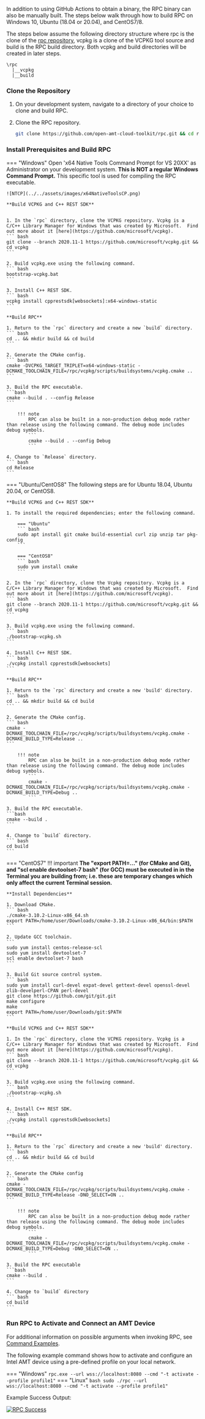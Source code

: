 In addition to using GitHub Actions to obtain a binary, the RPC binary can also be manually built. The steps below walk through how to build RPC on Windows 10, Ubuntu (18.04 or 20.04), and CentOS7/8.

<!-- The Remote Provisioning Client (RPC) communicates with the Manageability Engine Interface (MEI) and RPS interfaces. The MEI uses the ME Driver to talk to Intel AMT. By running RPC, we will activate Intel AMT into Client Control Mode (CCM), or ACM based on the created profile, as well as configure the CIRA connection of the AMT device to the MPS. After successfully running, the AMT device will be ready to be managed remotely using the web interface! -->


The steps below assume the following directory structure where rpc is the clone of the [rpc repository](https://github.com/open-amt-cloud-toolkit/rpc), vcpkg is a clone of the VCPKG tool source and build is the RPC build directory. Both vcpkg and build directories will be created in later steps.

```
\rpc
  |__vcpkg
  |__build
```


### Clone the Repository

1. On your development system, navigate to a directory of your choice to clone and build RPC.

2. Clone the RPC repository.

    ``` bash
    git clone https://github.com/open-amt-cloud-toolkit/rpc.git && cd rpc
    ```

### Install Prerequisites and Build RPC

=== "Windows"
    Open 'x64 Native Tools Command Prompt for VS 20XX' as Administrator on your development system.  **This is NOT a regular Windows Command Prompt.**  This specific tool is used for compiling the RPC executable.
    
    ![NTCP](../../assets/images/x64NativeToolsCP.png)

    **Build VCPKG and C++ REST SDK**


    1. In the `rpc` directory, clone the VCPKG repository. Vcpkg is a C/C++ Library Manager for Windows that was created by Microsoft.  Find out more about it [here](https://github.com/microsoft/vcpkg).
    ``` bash
    git clone --branch 2020.11-1 https://github.com/microsoft/vcpkg.git && cd vcpkg
    ```

    2. Build vcpkg.exe using the following command.
    ``` bash
    bootstrap-vcpkg.bat
    ```
        
    3. Install C++ REST SDK.
    ``` bash
    vcpkg install cpprestsdk[websockets]:x64-windows-static
    ```

    **Build RPC**

    1. Return to the `rpc` directory and create a new `build` directory.
    ``` bash
    cd .. && mkdir build && cd build
    ```
    
    2. Generate the CMake config.
    ``` bash
    cmake -DVCPKG_TARGET_TRIPLET=x64-windows-static -DCMAKE_TOOLCHAIN_FILE=/rpc/vcpkg/scripts/buildsystems/vcpkg.cmake ..
    ```

    3. Build the RPC executable.
    ```bash
    cmake --build . --config Release
    ```
    
        !!! note
            RPC can also be built in a non-production debug mode rather than release using the following command. The debug mode includes debug symbols.
            ```
            cmake --build . --config Debug
            ```

    4. Change to `Release` directory.
    ``` bash
    cd Release
    ```


=== "Ubuntu/CentOS8"
    The following steps are for Ubuntu 18.04, Ubuntu 20.04, or CentOS8.

    **Build VCPKG and C++ REST SDK**

    1. To install the required dependencies; enter the following command.

        === "Ubuntu"
        ``` bash
        sudo apt install git cmake build-essential curl zip unzip tar pkg-config
        ```
    
        === "CentOS8"
        ``` bash
        sudo yum install cmake
        ```

    2. In the `rpc` directory, clone the Vcpkg repository. Vcpkg is a C/C++ Library Manager for Windows that was created by Microsoft.  Find out more about it [here](https://github.com/microsoft/vcpkg).
    ``` bash
    git clone --branch 2020.11-1 https://github.com/microsoft/vcpkg.git && cd vcpkg
    ```

    3. Build vcpkg.exe using the following command.
    ``` bash
    ./bootstrap-vcpkg.sh
    ```
        
    4. Install C++ REST SDK.
    ``` bash
    ./vcpkg install cpprestsdk[websockets]
    ```

    **Build RPC**

    1. Return to the `rpc` directory and create a new 'build' directory.
    ``` bash
    cd .. && mkdir build && cd build
    ```
    
    2. Generate the CMake config.
    ``` bash
    cmake -DCMAKE_TOOLCHAIN_FILE=/rpc/vcpkg/scripts/buildsystems/vcpkg.cmake -DCMAKE_BUILD_TYPE=Release ..
    ```

        !!! note
            RPC can also be built in a non-production debug mode rather than release using the following command. The debug mode includes debug symbols.
            ```
            cmake -DCMAKE_TOOLCHAIN_FILE=/rpc/vcpkg/scripts/buildsystems/vcpkg.cmake -DCMAKE_BUILD_TYPE=Debug ..
            ```

    3. Build the RPC executable.
    ```bash
    cmake --build .
    ```

    4. Change to `build` directory.
    ``` bash
    cd build
    ```

=== "CentOS7"
    !!! important
        **The "export PATH=..." (for CMake and Git), and "scl enable devtoolset-7 bash" (for GCC) must be executed in in the Terminal you are building from; i.e. these are temporary changes which only affect the current Terminal session.**

    **Install Dependencies**

    1. Download CMake.
    ``` bash
    ./cmake-3.10.2-Linux-x86_64.sh
    export PATH=/home/user/Downloads/cmake-3.10.2-Linux-x86_64/bin:$PATH
    ```

    2. Update GCC toolchain.
    ```
    sudo yum install centos-release-scl
    sudo yum install devtoolset-7
    scl enable devtoolset-7 bash
    ```

    3. Build Git source control system.
    ``` bash
    sudo yum install curl-devel expat-devel gettext-devel openssl-devel zlib-develperl-CPAN perl-devel
    git clone https://github.com/git/git.git
    make configure
    make
    export PATH=/home/user/Downloads/git:$PATH
    ```

    **Build VCPKG and C++ REST SDK**
        
    1. In the `rpc` directory, clone the VCPKG repository. Vcpkg is a C/C++ Library Manager for Windows that was created by Microsoft.  Find out more about it [here](https://github.com/microsoft/vcpkg).
    ``` bash
    git clone --branch 2020.11-1 https://github.com/microsoft/vcpkg.git && cd vcpkg
    ```

    3. Build vcpkg.exe using the following command.
    ``` bash
    ./bootstrap-vcpkg.sh
    ```
        
    4. Install C++ REST SDK.
    ``` bash
    ./vcpkg install cpprestsdk[websockets]
    ```

    **Build RPC**

    1. Return to the `rpc` directory and create a new 'build' directory.
    ``` bash
    cd .. && mkdir build && cd build
    ```
    
    2. Generate the CMake config
    ``` bash
    cmake -DCMAKE_TOOLCHAIN_FILE=/rpc/vcpkg/scripts/buildsystems/vcpkg.cmake -DCMAKE_BUILD_TYPE=Release -DNO_SELECT=ON ..
    ```

        !!! note
            RPC can also be built in a non-production debug mode rather than release using the following command. The debug mode includes debug symbols.
            ```
            cmake -DCMAKE_TOOLCHAIN_FILE=/rpc/vcpkg/scripts/buildsystems/vcpkg.cmake -DCMAKE_BUILD_TYPE=Debug -DNO_SELECT=ON ..
            ```

    3. Build the RPC executable
    ```bash
    cmake --build .
    ```

    4. Change to `build` directory
    ``` bash
    cd build
    ```

### Run RPC to Activate and Connect an AMT Device

For additional information on possible arguments when invoking RPC, see [Command Examples](../commandsRPC.md).

The following example command shows how to activate and configure an Intel AMT device using a pre-defined profile on your local network.

=== "Windows"
    ```
    rpc.exe --url wss://localhost:8080 --cmd "-t activate --profile profile1"
    ```
=== "Linux"
    ``` bash
    sudo ./rpc --url wss://localhost:8080 --cmd "-t activate --profile profile1"
    ```


Example Success Output:

[![RPC Success](../../assets/images/RPC_Success.png)](../assets/images/RPC_Success.png)